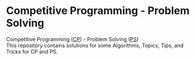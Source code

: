 # Competitive Programming - Problem Solving
Competitive Programming ([CP](https://en.wikipedia.org/wiki/Competitive_programming)) - Problem Solving ([PS](https://en.wikipedia.org/wiki/Problem_solving))                                                                          
This repository contains solutions for some Algorithms, Topics, Tips, and Tricks for CP and PS.
